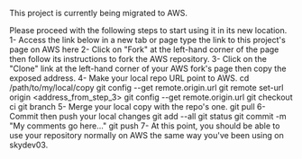 This project is currently being migrated to AWS.

Please proceed with the following steps to start using it in its new location.
	1- Access the link below in a new tab or page
		type the link to this project's page on AWS here
	2- Click on "Fork" at the left-hand corner of the page then follow its instructions to fork the AWS repository.
	3- Click on the "Clone" link at the left-hand corner of your AWS fork's page then copy the exposed address.
	4- Make your local repo URL point to AWS.
		cd /path/to/my/local/copy
		git config --get remote.origin.url
		git remote set-url origin <address_from_step_3>
		git config --get remote.origin.url
		git checkout ci
		git branch
	5- Merge your local copy with the repo's one.
		git pull
	6- Commit then push your local changes
		git add --all
		git status
		git commit -m "My comments go here..."
		git push
	7- At this point, you should be able to use your repository normally on AWS the same way you've been using on skydev03.

